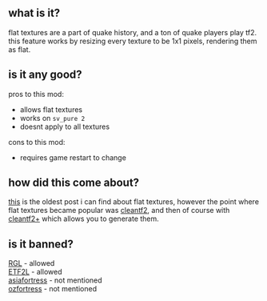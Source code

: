 <h2>what is it?</h2>

flat textures are a part of quake history, and a ton of quake players play tf2. this feature works by resizing every texture to be 1x1 pixels, rendering them as flat.<br>
<h2>is it any good?</h2>

pros to this mod:<br>

* allows flat textures
* works on `sv_pure 2`
* doesnt apply to all textures

cons to this mod:<br>

* requires game restart to change

<h2>how did this come about?</h2>

[this](https://www.teamfortress.tv/2203/why-is-flat-textures-blocked-by-sv-pure) is the oldest post i can find about flat textures, however the point where flat textures became popular was [cleantf2](https://www.teamfortress.tv/21756/prism-hud-clean-tf2), and then of course with [cleantf2+](https://www.teamfortress.tv/51736/cleantf2-nohats-flat-textures-etc) which allows you to generate them.
<h2>is it banned?</h2>

[RGL](https://docs.google.com/document/d/1jfp2o6X4m0zdrX50kZ5YNsrvBANqxfDb-nEsRBb1wh0/view) - allowed<br>
[ETF2L](https://etf2l.org/latest-rules-configs-updates/) - allowed<br>
[asiafortress](https://asiafortress.com/index.php?/forums/topic/5900-asiafortress-cup-18-rules/) - not mentioned<br>
[ozfortress](https://ozfortress.com/rules#6-Cheating-Exploits-and-Bans) - not mentioned<br>
